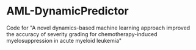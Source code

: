 # AML-DynamicPredictor
Code for "A novel dynamics-based machine learning approach improved the accuracy of severity grading for chemotherapy-induced myelosuppression in acute myeloid leukemia"
